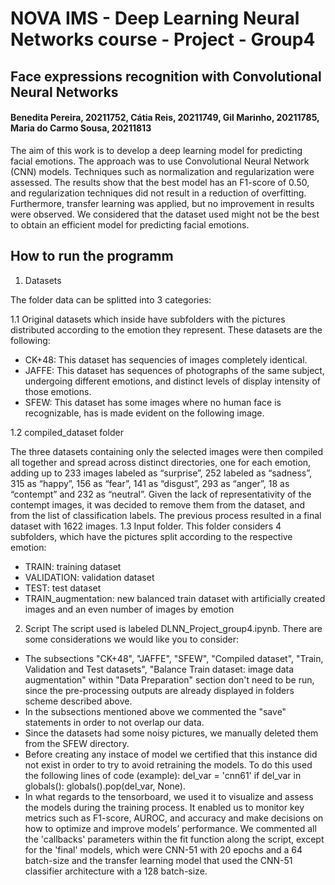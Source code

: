 # NOVA IMS - Deep Learning Neural Networks course - Project - Group4 
## Face expressions recognition with Convolutional Neural Networks

#### Benedita Pereira, 20211752, Cátia Reis, 20211749, Gil Marinho, 20211785, Maria do Carmo Sousa, 20211813


The aim of this work is to develop a deep learning model for predicting facial emotions. The approach was to use Convolutional Neural Network (CNN) models. Techniques such as normalization and regularization were assessed. The results show that the best model has an F1-score of 0.50, and regularization techniques did not result in a reduction of overfitting. Furthermore, transfer learning was applied, but no improvement in results were observed. We considered that the dataset used might not be the best to obtain an efficient model for predicting facial emotions.

## How to run the programm
1. Datasets

The folder data can be splitted into 3 categories: 

1.1 Original datasets which inside have subfolders with the pictures distributed according to the emotion they represent. These datasets are the following: 

- CK+48: This dataset has sequencies of images completely identical.
- JAFFE: This dataset has sequences of photographs of the same subject, undergoing different emotions, and distinct levels of display intensity of those emotions.
- SFEW: This dataset has some images where no human face is recognizable, has is made evident on the following image.

1.2 compiled_dataset folder

The three datasets containing only the selected images were then compiled all together and spread across distinct directories, one for each emotion, adding up to 233 images labeled as “surprise”, 252 labeled as “sadness”, 315 as “happy”, 156 as “fear”, 141 as “disgust”, 293 as “anger”, 18 as “contempt” and 232 as “neutral”. Given the lack of representativity of the contempt images, it was decided to remove them from the dataset, and from the list of classification labels. The previous process resulted in a final dataset with 1622 images.
1.3 Input folder. This folder considers 4 subfolders, which have the pictures split according to the respective emotion:
- TRAIN: training dataset
- VALIDATION: validation dataset
- TEST: test dataset
- TRAIN_augmentation: new balanced train dataset with artificially created images and an even number of images by emotion

2. Script
The script used is labeled DLNN_Project_group4.ipynb. There are some considerations we would like you to consider:
- The subsections "CK+48", "JAFFE", "SFEW", "Compiled dataset", "Train, Validation and Test datasets", "Balance Train dataset: image data augmentation" within "Data Preparation" section don't need to be run, since the pre-processing outputs are already displayed in folders scheme described above.
- In the subsections mentioned above we commented the "save" statements in order to not overlap our data.
- Since the datasets had some noisy pictures, we manually deleted them from the SFEW directory.
- Before creating any instace of model we certified that this instance did not exist in order to try to avoid retraining the models. To do this used the following lines of code (example): 
del_var = 'cnn61'
if del_var in globals(): globals().pop(del_var, None).
- In what regards to the tensorboard, we used it to visualize and assess the models during the training process. It enabled us to monitor key metrics such as F1-score, AUROC, and accuracy and make decisions on how to optimize and improve models’ performance. We commented all the 'callbacks' parameters within the fit function along the script, except for the 'final' models, which were CNN-51 with 20 epochs and a 64 batch-size and the transfer learning model that used the CNN-51 classifier architecture with a 128 batch-size.
